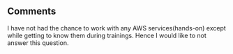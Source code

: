 Comments
--------

I have not had the chance to work with any AWS services(hands-on) except while getting to know them during trainings. Hence I would like to not answer this question. 
